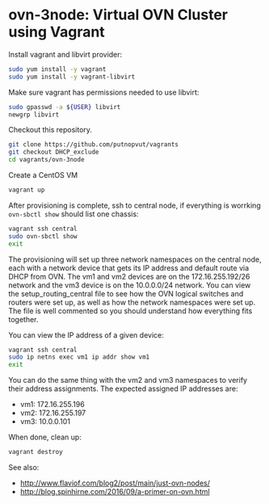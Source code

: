 # ovn-3node: Virtual OVN Cluster using Vagrant

Install vagrant and libvirt provider:

```bash
sudo yum install -y vagrant
sudo yum install -y vagrant-libvirt
```

Make sure vagrant has permissions needed to use libvirt:

```bash
sudo gpasswd -a ${USER} libvirt
newgrp libvirt
```

Checkout this repository.

```bash
git clone https://github.com/putnopvut/vagrants
git checkout DHCP_exclude
cd vagrants/ovn-3node
```

Create a CentOS VM

```bash
vagrant up
```

After provisioning is complete, ssh to central node, if
everything is worrking `ovn-sbctl show` should list one
chassis:
```bash
vagrant ssh central
sudo ovn-sbctl show
exit
```

The provisioning will set up three network namespaces on
the central node, each with a network device that gets
its IP address and default route via DHCP from OVN. The
vm1 and vm2 devices are on the 172.16.255.192/26 network
and the vm3 device is on the 10.0.0.0/24 network. You
can view the setup\_routing\_central file to see how
the OVN logical switches and routers were set up, as well
as how the network namespaces were set up. The file is
well commented so you should understand how everything
fits together.

You can view the IP address of a given device:
```bash
vagrant ssh central
sudo ip netns exec vm1 ip addr show vm1
exit
```
You can do the same thing with the vm2 and vm3 namespaces to
verify their address assignments. The expected assigned IP
addresses are:

* vm1: 172.16.255.196
* vm2: 172.16.255.197
* vm3: 10.0.0.101

When done, clean up:

```bash
vagrant destroy
```

See also:
* http://www.flaviof.com/blog2/post/main/just-ovn-nodes/
* http://blog.spinhirne.com/2016/09/a-primer-on-ovn.html
